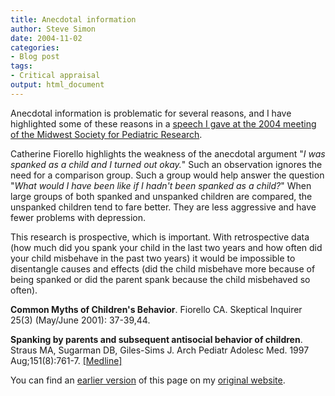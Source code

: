 ```yaml
---
title: Anecdotal information
author: Steve Simon
date: 2004-11-02
categories:
- Blog post
tags:
- Critical appraisal
output: html_document
---
```

Anecdotal information is problematic for several reasons, and I have
highlighted some of these reasons in a [speech I gave at the 2004
meeting of the Midwest Society for Pediatric
Research](GoldStandard.html).

Catherine Fiorello highlights the weakness of the anecdotal argument
"*I was spanked as a child and I turned out okay.*" Such an
observation ignores the need for a comparison group. Such a group would
help answer the question "*What would I have been like if I hadn't
been spanked as a child?*" When large groups of both spanked and
unspanked children are compared, the unspanked children tend to fare
better. They are less aggressive and have fewer problems with
depression.

This research is prospective, which is important. With retrospective
data (how much did you spank your child in the last two years and how
often did your child misbehave in the past two years) it would be
impossible to disentangle causes and effects (did the child misbehave
more because of being spanked or did the parent spank because the child
misbehaved so often).

**Common Myths of Children's Behavior**. Fiorello CA. Skeptical
Inquirer 25(3) (May/June 2001): 37-39,44.

**Spanking by parents and subsequent antisocial behavior of children**.
Straus MA, Sugarman DB, Giles-Sims J. Arch Pediatr Adolesc Med. 1997
Aug;151(8):761-7.
[\[Medline\]](http://www.ncbi.nlm.nih.gov/entrez/query.fcgi?cmd=Retrieve&db=pubmed&dopt=Abstract&list_uids=9265876)

You can find an [earlier version][sim1] of this page on my [original website][sim2].

[sim1]: http://www.pmean.com/04/AnecdotalInformation.html
[sim2]: http://www.pmean.com/original_site.html
